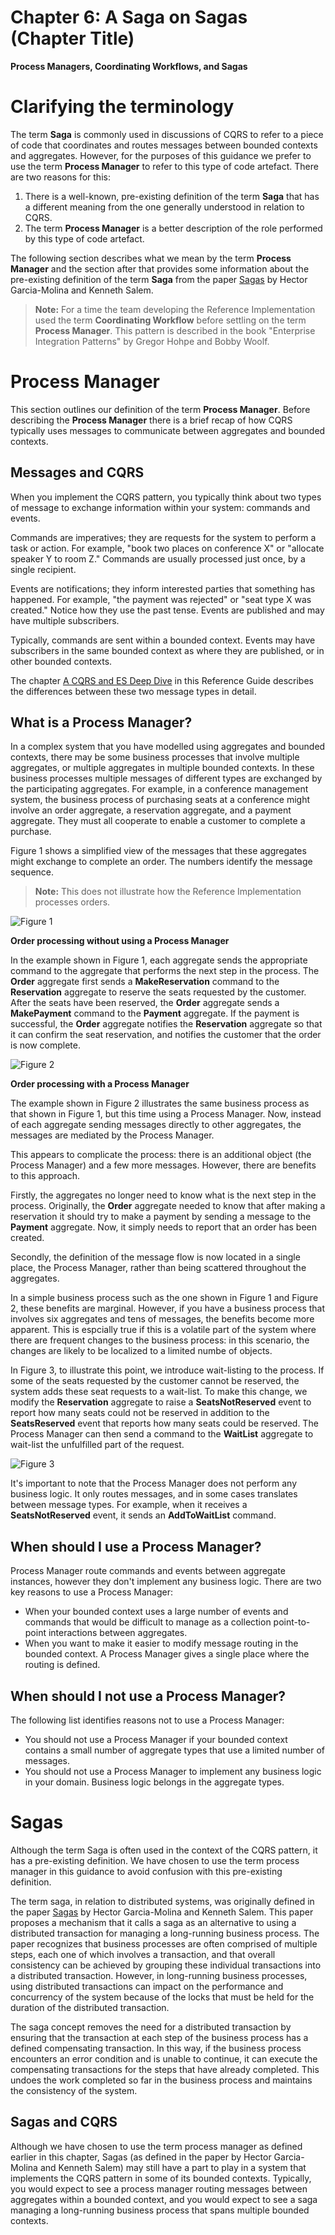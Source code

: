 # Chapter 6: A Saga on Sagas (Chapter Title)

**Process Managers, Coordinating Workflows, and Sagas**

# Clarifying the terminology

The term **Saga** is commonly used in discussions of CQRS to refer to a 
piece of code that coordinates and routes messages between bounded 
contexts and aggregates. However, for the purposes of this guidance we 
prefer to use the term **Process Manager** to 
refer to this type of code artefact. There are two reasons for this: 

1. There is a well-known, pre-existing definition of the term **Saga**
   that has a different meaning from the one generally understood in
   relation to CQRS.
2. The term **Process Manager** is a better description of the
   role performed by this type of code artefact.

The following section describes what we mean by the term **Process
Manager** and the section after that provides some information about 
the pre-existing definition of the term **Saga** from the paper 
[Sagas](sagapaper) by Hector Garcia-Molina and Kenneth Salem.

> **Note:** For a time the team developing the Reference Implementation
> used the term **Coordinating Workflow** before settling on the term
> **Process Manager**. This pattern is described in the book "Enterprise
> Integration Patterns" by Gregor Hohpe and Bobby Woolf.

# Process Manager

This section outlines our definition of the term **Process Manager**. 
Before describing the **Process Manager** there is a 
brief recap of how CQRS typically uses messages to communicate between 
aggregates and bounded contexts. 

## Messages and CQRS

When you implement the CQRS pattern, you typically think about two types 
of message to exchange information within your system: commands and 
events. 

Commands are imperatives; they are requests for the system to 
perform a task or action. For example, "book two places on conference X" 
or "allocate speaker Y to room Z." Commands are usually processed just 
once, by a single recipient.

Events are notifications; they inform interested parties that something 
has happened. For example, "the payment was rejected" or "seat type X 
was created." Notice how they use the past tense. Events are published 
and may have multiple subscribers. 

Typically, commands are sent within a bounded context. Events may have 
subscribers in the same bounded context as where they are published, or 
in other bounded contexts. 

The chapter [A CQRS and ES Deep Dive][r_chapter4] in this Reference Guide 
describes the differences between these two message types in detail. 

## What is a Process Manager?

In a complex system that you have modelled using aggregates and bounded 
contexts, there may be some business processes that involve multiple 
aggregates, or multiple aggregates in multiple bounded contexts. In 
these business processes multiple messages of different types are 
exchanged by the participating aggregates. For example, in a conference 
management system, the business process of purchasing seats at a 
conference might involve an order aggregate, a reservation aggregate, 
and a payment aggregate. They must all cooperate to enable a customer to 
complete a purchase. 

Figure 1 shows a simplified view of the messages that these aggregates 
might exchange to complete an order. The numbers identify the message 
sequence. 

> **Note:** This does not illustrate how the Reference Implementation
> processes orders.

![Figure 1][fig1]

**Order processing without using a Process Manager**

In the example shown in Figure 1, each aggregate sends the appropriate 
command to the aggregate that performs the next step in the process. The 
**Order** aggregate first sends a **MakeReservation** command to the 
**Reservation** aggregate to reserve the seats requested by the 
customer. After the seats have been reserved, the **Order** aggregate 
sends a **MakePayment** command to the **Payment** aggregate. If the 
payment is successful, the **Order** aggregate notifies the 
**Reservation** aggregate so that it can confirm the seat reservation, 
and notifies the customer that the order is now complete. 

![Figure 2][fig2]

**Order processing with a Process Manager**

The example shown in Figure 2 illustrates the same business process as 
that shown in Figure 1, but this time using a Process Manager. 
Now, instead of each aggregate sending messages directly to other 
aggregates, the messages are mediated by the Process Manager. 

This appears to complicate the process: there is an additional object 
(the Process Manager) and a few more messages. However, there are 
benefits to this approach. 

Firstly, the aggregates no longer need to know what is the next step in 
the process. Originally, the **Order** aggregate needed to know that 
after making a reservation it should try to make a payment by sending a 
message to the **Payment** aggregate. Now, it simply needs to report 
that an order has been created. 

Secondly, the definition of the message flow is now located in a single 
place, the Process Manager, rather than being scattered throughout 
the aggregates. 

In a simple business process such as the one shown in Figure 1 and 
Figure 2, these benefits are marginal. However, if you have a business 
process that involves six aggregates and tens of messages, the benefits 
become more apparent. This is espcially true if this is a volatile part 
of the system where there are frequent changes to the business process: 
in this scenario, the changes are likely to be localized to a limited 
numbe of objects. 

In Figure 3, to illustrate this point, we introduce wait-listing to the 
process. If some of the seats requested by the customer cannot be 
reserved, the system adds these seat requests to a wait-list. To make 
this change, we modify the **Reservation** aggregate to raise a 
**SeatsNotReserved** event to report how many seats could not be 
reserved in addition to the **SeatsReserved** event that reports how 
many seats could be reserved. The Process Manager can then send a 
command to the **WaitList** aggregate to wait-list the unfulfilled part 
of the request. 

![Figure 3][fig3]

It's important to note that the Process Manager does not perform 
any business logic. It only routes messages, and in some cases 
translates between message types. For example, when it receives a 
**SeatsNotReserved** event, it sends an **AddToWaitList** command. 

## When should I use a Process Manager?

Process Manager route commands and events between aggregate 
instances, however they don't implement any business logic. There are 
two key reasons to use a Process Manager: 

* When your bounded context uses a large number of events and commands
  that would be difficult to manage as a collection point-to-point
  interactions between aggregates.
* When you want to make it easier to modify message routing in the
  bounded context. A Process Manager gives a single place where
  the routing is defined.

## When should I not use a Process Manager?

The following list identifies reasons not to use a Process Manager:

* You should not use a Process Manager if your bounded context
  contains a small number of aggregate types that use a limited number
  of messages. 
* You should not use a Process Manager to implement any business
  logic in your domain. Business logic belongs in the aggregate types.
 

# Sagas

Although the term Saga is often used in the context of the CQRS pattern, 
it has a pre-existing definition. We have chosen to use the term 
process manager in this guidance to avoid confusion with this 
pre-existing definition. 

The term saga, in relation to distributed systems, was originally 
defined in the paper [Sagas](sagapaper) by Hector Garcia-Molina and 
Kenneth Salem. This paper proposes a mechanism that it calls a saga as 
an alternative to using a distributed transaction for managing a 
long-running business process. The paper recognizes that business 
processes are often comprised of multiple steps, each one of which 
involves a transaction, and that overall consistency can be achieved by 
grouping these individual transactions into a distributed transaction. 
However, in long-running business processes, using distributed 
transactions can impact on the performance and concurrency of the system 
because of the locks that must be held for the duration of the 
distributed transaction. 

The saga concept removes the need for a distributed transaction by 
ensuring that the transaction at each step of the business process has a 
defined compensating transaction. In this way, if the business process 
encounters an error condition and is unable to continue, it can execute 
the compensating transactions for the steps that have already completed. 
This undoes the work completed so far in the business process and 
maintains the consistency of the system. 

## Sagas and CQRS

Although we have chosen to use the term process manager as defined 
earlier in this chapter, Sagas (as defined in the paper by Hector 
Garcia-Molina and Kenneth Salem) may still have a part to play in a 
system that implements the CQRS pattern in some of its bounded contexts. 
Typically, you would expect to see a process manager routing 
messages between aggregates within a bounded context, and you would 
expect to see a saga managing a long-running business process that spans 
multiple bounded contexts. 

[r_chapter4]:     Reference_04_DeepDive.markdown
[sagapaper]:      http://www.amundsen.com/downloads/sagas.pdf

[fig1]:           images/Reference_06_Naive.png?raw=true
[fig2]:           images/Reference_06_Workflow.png?raw=true
[fig3]:           images/Reference_06_WorkflowExtended.png?raw=true